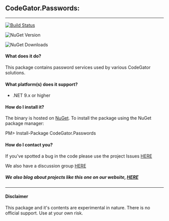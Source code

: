 ## CodeGator.Passwords: 
---

[![Build Status](https://dev.azure.com/codegator/CodeGator.Passwords/_apis/build/status%2FCodeGator.CodeGator.Passwords?branchName=main)](https://dev.azure.com/codegator/CodeGator.Passwords/_build/latest?definitionId=121&branchName=main)

![NuGet Version](https://img.shields.io/nuget/v/CodeGator.Passwords)

![NuGet Downloads](https://img.shields.io/nuget/dt/CodeGator.Passwords)

#### What does it do?
This package contains password services used by various CodeGator solutions.

#### What platform(s) does it support?
* .NET 9.x or higher

#### How do I install it?
The binary is hosted on [NuGet](https://www.nuget.org/packages/Codegator.Passwords/). To install the package using the NuGet package manager:

PM> Install-Package CodeGator.Passwords

#### How do I contact you?
If you've spotted a bug in the code please use the project Issues [HERE](https://github.com/CodeGator/CodeGator.Passwords/issues)

We also have a discussion group [HERE](https://github.com/CodeGator/CodeGator.Passwords/discussions)

##### We also blog about projects like this one on our website, [HERE](http://www.codegator.com)
---
#### Disclaimer
This package and it's contents are experimental in nature. There is no official support. Use at your own risk.